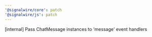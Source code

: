 ```yaml
---
'@signalwire/core': patch
'@signalwire/js': patch
---
```


[internal] Pass ChatMessage instances to 'message' event handlers
